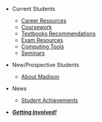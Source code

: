 - Current Students

    - [Career Resources](career.md)
    - [Coursework](courses.md)
    - [Textbooks Recommendations](textbooks.md)
    - [Exam Resources](exams.md)
    - [Computing Tools](computing.md)
    - [Seminars](seminar.md)

- New/Prospective Students

    - [About Madison](wisconsin.md)

- News

    - [Student Achievements](achievements.md)

- [***Getting Involved!***](involved.md)
